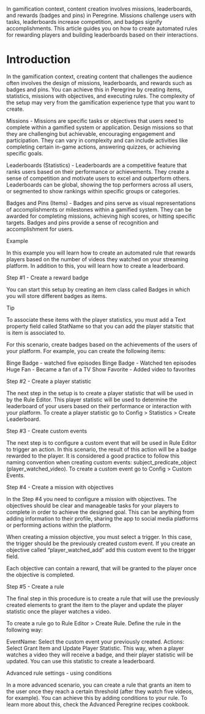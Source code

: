 In gamification context, content creation involves missions, leaderboards, and rewards (badges and pins) in Peregrine. Missions challenge users with tasks, leaderboards increase competition, and badges signify accomplishments. This article guides you on how to create automated rules for rewarding players and building leaderboards based on their interactions.

# Introduction

In the gamification context, creating content that challenges the audience often involves the design of missions, leaderboards, and rewards such as badges and pins. You can achieve this in Peregrine by creating items, statistics, missions with objectives, and executing rules. The complexity of the setup may very from the gamification experience type that you want to create. 

Missions - Missions are specific tasks or objectives that users need to complete within a gamified system or application. Design missions so that they are challenging but achievable, encouraging engagement and participation. They can vary in complexity and can include activities like completing certain in-game actions, answering quizzes, or achieving specific goals.

Leaderboards (Statistics) - Leaderboards are a competitive feature that ranks users based on their performance or achievements. They create a sense of competition and motivate users to excel and outperform others. Leaderboards can be global, showing the top performers across all users, or segmented to show rankings within specific groups or categories.

Badges and Pins (Items) - Badges and pins serve as visual representations of accomplishments or milestones within a gamified system. They can be awarded for completing missions, achieving high scores, or hitting specific targets. Badges and pins provide a sense of recognition and accomplishment for users.

Example

In this example you will learn how to create an automated rule that rewards players based on the number of videos they watched on your streaming platform. In addition to this, you will learn how to create a leaderboard.

Step #1 - Create a reward badge

You can start this setup by creating an item class called Badges in which you will store different badges as items.

Tip

To associate these items with the player statistics, you must add a Text property field called StatName so that you can add the player statsitic that is item is associated to.

For this scenario, create badges based on the achievements of the users of your platform. For example, you can create the following items:

Binge Badge - watched five episodes
Binge Badge - Watched ten episodes
Huge Fan - Became a fan of a TV Show
Favorite - Added video to favorites

Step #2 - Create a player statistic

The next step in the setup is to create a player statistic that will be used in by the Rule Editor. This player statistic will be used to determine the leaderboard of your users based on their performance or interaction with your platform. To create a player statistic go to Config > Statistics > Create Leaderboard.

Step #3 - Create custom events

The next step is to configure a custom event that will be used in Rule Editor to trigger an action. In this scenario, the result of this action will be a badge rewarded to the player. It is considered a good practice to follow this naming convention when creating custom events: subject_predicate_object (player_watched_video). To create a custom event go to Config > Custom Events.

Step #4 - Create a mission with objectives

In the Step #4 you need to configure a mission with objectives. The objectives should be clear and manageable tasks for your players to complete in order to achieve the designed goal. This can be anything from adding information to their profile, sharing the app to social media platforms or performing actions within the platform.

When creating a mission objective, you must select a trigger. In this case, the trigger should be the previously created custom event. If you create an objective called “player_watched_add” add this custom event to the trigger field. 

Each objective can contain a reward, that will be granted to the player once the objective is completed.




Step #5 - Create a rule 

The final step in this procedure is to create a rule that will use the previously created elements to grant the item to the player and update the player statistic once the player watches a video. 

To create a rule go to Rule Editor > Create Rule. Define the rule in the following way:

EventName: Select the custom event your previously created.
Actions: Select Grant Item and Update Player Statistic. This way, when a player watches a video they will receive a badge, and their player statistic will be updated. You can use this statistic to create a leaderboard.

Advanced rule settings - using conditions

In a more advanced scenario, you can create a rule that grants an item to the user once they reach a certain threshold (after they watch five videos, for example). You can achieve this by adding conditions to your rule. To learn more about this, check the Advanced Peregrine recipes cookbook.